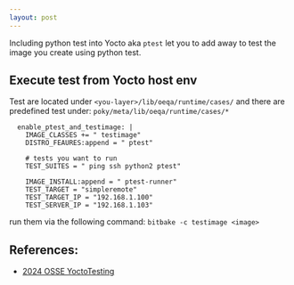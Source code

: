 ```yaml
---
layout: post
---
```

Including python test into Yocto aka `ptest` let you to add away to test the image you create using python test.

## Execute test from Yocto host env 
Test are located under
`<you-layer>/lib/oeqa/runtime/cases/`
and there are predefined test under:
`poky/meta/lib/oeqa/runtime/cases/*`

```
  enable_ptest_and_testimage: |
    IMAGE_CLASSES += " testimage"
    DISTRO_FEAURES:append = " ptest"

    # tests you want to run
    TEST_SUITES = " ping ssh python2 ptest"
    
    IMAGE_INSTALL:append = " ptest-runner"
    TEST_TARGET = "simpleremote"
    TEST_TARGET_IP = "192.168.1.100"
    TEST_SERVER_IP = "192.168.1.103"
```
run them via the following command:
`bitbake -c testimage <image>`

## References:
- [2024 OSSE YoctoTesting][yocto-testing]


[yocto-testing]: https://static.sched.com/hosted_files/osseu2024/89/2024_OSSE_YoctoTesting.pdf?_gl=1*qfx7l6*_gcl_au*OTUxMzYwNTgxLjE3MjkwODE4MzU.*FPAU*OTUxMzYwNTgxLjE3MjkwODE4MzU.




